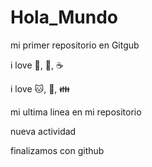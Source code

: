 # Hola_Mundo

mi primer repositorio en Gitgub

i love :hotdog:, :beer:, :coffee:

i love :cat:, :car:, :family:

mi ultima linea en mi repositorio

nueva actividad

finalizamos con github
